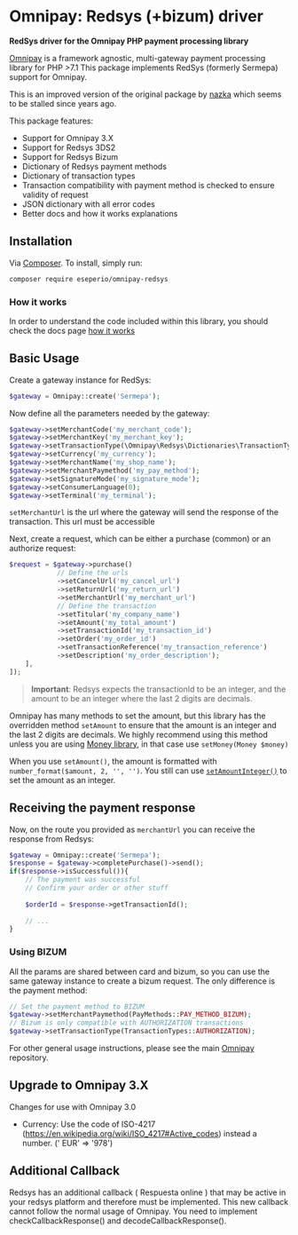 Omnipay: Redsys (+bizum) driver
===============

**RedSys driver for the Omnipay PHP payment processing library**

[Omnipay](https://github.com/thephpleague/omnipay) is a framework agnostic, multi-gateway payment
processing library for PHP >7.1 This package implements RedSys (formerly Sermepa) support for Omnipay.

This is an improved version of the original package by [nazka](nazka/sermepa-omnipay) which seems to be stalled since
years
ago.

This package features:

- Support for Omnipay 3.X
- Support for Redsys 3DS2
- Support for Redsys Bizum
- Dictionary of Redsys payment methods
- Dictionary of transaction types
- Transaction compatibility with payment method is checked to ensure validity of request
- JSON dictionary with all error codes
- Better docs and how it works explanations

Installation
------------

Via [Composer](http://getcomposer.org/). To install, simply run:

```sh
composer require eseperio/omnipay-redsys
```

### How it works

In order to understand the code included within this library, you should check the docs
page [how it works](docs/how-it-works.md)

Basic Usage
-----------
Create a gateway instance for RedSys:

```php
$gateway = Omnipay::create('Sermepa');
```

Now define all the parameters needed by the gateway:

```php
$gateway->setMerchantCode('my_merchant_code');
$gateway->setMerchantKey('my_merchant_key');
$gateway->setTransactionType(\Omnipay\Redsys\Dictionaries\TransactionTypes::AUTHORIZATION);
$gateway->setCurrency('my_currency');
$gateway->setMerchantName('my_shop_name');
$gateway->setMerchantPaymethod('my_pay_method');
$gateway->setSignatureMode('my_signature_mode');
$gateway->setConsumerLanguage(0);
$gateway->setTerminal('my_terminal');
```

`setMerchantUrl` is the url where the gateway will send the response of the transaction. This url must be accessible

Next, create a request, which can be either a purchase (common) or an authorize request:

```php
$request = $gateway->purchase()
            // Define the urls
            ->setCancelUrl('my_cancel_url')
            ->setReturnUrl('my_return_url')
            ->setMerchantUrl('my_merchant_url')
            // Define the transaction
            ->setTitular('my_company_name')
            ->setAmount('my_total_amount')
            ->setTransactionId('my_transaction_id')
            ->setOrder('my_order_id')
            ->setTransactionReference('my_transaction_reference')
            ->setDescription('my_order_description');
    ],
]);
```

> **Important**: Redsys expects the transactionId to be an integer, and the amount to be an integer where the last 2
> digits are decimals.

Omnipay has many methods to set the amount, but this library has the overridden method `setAmount` to ensure that the
amount is an integer and the last 2 digits are decimals. We highly recommend using this method unless you are using
[Money library](moneyphp/money), in that case use `setMoney(Money $money)`

When you use `setAmount()`, the amount is formatted with `number_format($amount, 2, '', '')`.
You still can
use [`setAmountInteger()`](https://github.com/thephpleague/omnipay-common/blob/e1ebc22615f14219d31cefdf62d7036feb228b1c/src/Common/Message/AbstractRequest.php#L355)
to set the amount as an integer.

## Receiving the payment response

Now, on the route you provided as `merchantUrl` you can receive the response from Redsys:

```php 
$gateway = Omnipay::create('Sermepa');
$response = $gateway->completePurchase()->send();
if($response->isSuccessful()){
    // The payment was successful
    // Confirm your order or other stuff
    
    $orderId = $response->getTransactionId();
    
    // ...
}
```

### Using BIZUM

All the params are shared between card and bizum, so you can use the same gateway instance to create a bizum request.
The only difference is the payment method:

```php
// Set the payment method to BIZUM
$gateway->setMerchantPaymethod(PayMethods::PAY_METHOD_BIZUM);
// Bizum is only compatible with AUTHORIZATION transactions
$gateway->setTransactionType(TransactionTypes::AUTHORIZATION);
```

For other general usage instructions, please see the main [Omnipay](https://github.com/thephpleague/omnipay)
repository.


Upgrade to Omnipay 3.X
-----------

Changes for use with Omnipay 3.0

- Currency: Use the code of ISO-4217 (https://en.wikipedia.org/wiki/ISO_4217#Active_codes) instead a number. ('
  EUR' => '978')

Additional Callback
-----------
Redsys has an additional callback ( Respuesta online ) that may be active in your redsys platform and therefore must be
implemented. This new callback cannot follow the normal usage of Omnipay.
You need to implement checkCallbackResponse() and decodeCallbackResponse().
